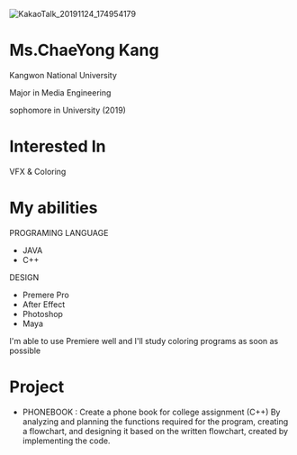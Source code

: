 ![KakaoTalk_20191124_174954179](https://user-images.githubusercontent.com/58070312/69492234-20455080-0ee3-11ea-9b7b-f71ba5981a32.jpg)



# Ms.ChaeYong Kang

Kangwon National University 

Major in Media Engineering

sophomore in University (2019)

# Interested In

 VFX & Coloring 


# My abilities

PROGRAMING LANGUAGE
- JAVA
- C++

DESIGN
- Premere Pro 
- After Effect
- Photoshop
- Maya

I'm able to use Premiere well and I'll study coloring programs as soon as possible

# Project
- PHONEBOOK : Create a phone book for college assignment (C++)
By analyzing and planning the functions required for the program, creating a flowchart, and designing it based on the written flowchart,  created by implementing the code.







